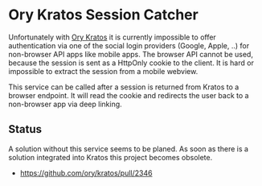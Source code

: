 # Ory Kratos Session Catcher

Unfortunately with [Ory Kratos](https://www.ory.sh/kratos/) it is currently impossible to offer authentication via one of the social login providers (Google, Apple, ..) for non-browser API apps like mobile apps. The browser API cannot be used, because the session is sent as a HttpOnly cookie to the client. It is hard or impossible to extract the session from a mobile webview.

This service can be called after a session is returned from Kratos to a browser endpoint. It will read the cookie and redirects the user back to a non-browser app via deep linking.

## Status

A solution without this service seems to be planed. As soon as there is a solution integrated into Kratos this project becomes obsolete.

 - https://github.com/ory/kratos/pull/2346